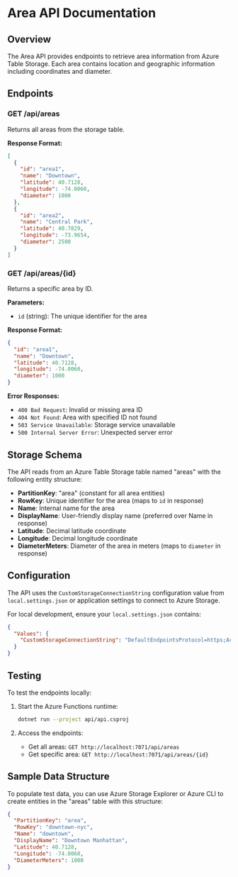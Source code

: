 # Area API Documentation

## Overview

The Area API provides endpoints to retrieve area information from Azure Table Storage. Each area contains location and geographic information including coordinates and diameter.

## Endpoints

### GET /api/areas
Returns all areas from the storage table.

**Response Format:**
```json
[
  {
    "id": "area1",
    "name": "Downtown",
    "latitude": 40.7128,
    "longitude": -74.0060,
    "diameter": 1000
  },
  {
    "id": "area2", 
    "name": "Central Park",
    "latitude": 40.7829,
    "longitude": -73.9654,
    "diameter": 2500
  }
]
```

### GET /api/areas/{id}
Returns a specific area by ID.

**Parameters:**
- `id` (string): The unique identifier for the area

**Response Format:**
```json
{
  "id": "area1",
  "name": "Downtown",
  "latitude": 40.7128,
  "longitude": -74.0060,
  "diameter": 1000
}
```

**Error Responses:**
- `400 Bad Request`: Invalid or missing area ID
- `404 Not Found`: Area with specified ID not found
- `503 Service Unavailable`: Storage service unavailable
- `500 Internal Server Error`: Unexpected server error

## Storage Schema

The API reads from an Azure Table Storage table named "areas" with the following entity structure:

- **PartitionKey**: "area" (constant for all area entities)
- **RowKey**: Unique identifier for the area (maps to `id` in response)
- **Name**: Internal name for the area
- **DisplayName**: User-friendly display name (preferred over Name in response)
- **Latitude**: Decimal latitude coordinate
- **Longitude**: Decimal longitude coordinate  
- **DiameterMeters**: Diameter of the area in meters (maps to `diameter` in response)

## Configuration

The API uses the `CustomStorageConnectionString` configuration value from `local.settings.json` or application settings to connect to Azure Storage.

For local development, ensure your `local.settings.json` contains:
```json
{
  "Values": {
    "CustomStorageConnectionString": "DefaultEndpointsProtocol=https;AccountName=your-account;AccountKey=your-key;EndpointSuffix=core.windows.net"
  }
}
```

## Testing

To test the endpoints locally:

1. Start the Azure Functions runtime:
   ```bash
   dotnet run --project api/api.csproj
   ```

2. Access the endpoints:
   - Get all areas: `GET http://localhost:7071/api/areas`
   - Get specific area: `GET http://localhost:7071/api/areas/{id}`

## Sample Data Structure

To populate test data, you can use Azure Storage Explorer or Azure CLI to create entities in the "areas" table with this structure:

```json
{
  "PartitionKey": "area",
  "RowKey": "downtown-nyc",
  "Name": "downtown",
  "DisplayName": "Downtown Manhattan", 
  "Latitude": 40.7128,
  "Longitude": -74.0060,
  "DiameterMeters": 1000
}
```
